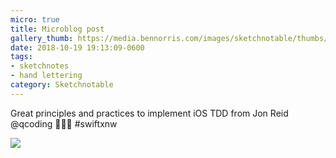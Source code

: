 ```yaml
---
micro: true
title: Microblog post
gallery_thumb: https://media.bennorris.com/images/sketchnotable/thumbs/swift-by-northwest-2018-sketchnotes-08.jpg
date: 2018-10-19 19:13:09-0600
tags:
- sketchnotes
- hand lettering
category: Sketchnotable
---
```


Great principles and practices to implement iOS TDD from Jon Reid @qcoding 📱✍🏼 #swiftxnw

<img src="https://media.bennorris.com/images/sketchnotable/swift-by-northwest-2018/swift-by-northwest-2018-sketchnotes-08.jpg" />